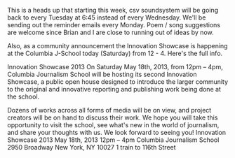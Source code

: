 This is a heads up that starting this week, csv soundsystem will be going back to every Tuesday at 6:45 instead of every Wednesday. We'll be sending out the reminder emails every Monday. Poem / song suggestions are welcome since Brian and I are close to running out of ideas by now.

Also, as a community announcement the Innovation Showcase is happening at the Columbia J-School today (Saturday) from 12 - 4. Here's the full info.

Innovation Showcase 2013
On Saturday May 18th, 2013, from 12pm – 4pm, Columbia Journalism School will be hosting its second Innovation Showcase, a public open house designed to introduce the larger community to the original and innovative reporting and publishing work being done at the school.

Dozens of works across all forms of media will be on view, and project creators will be on hand to discuss their work. We hope you will take this opportunity to visit the school, see what's new in the world of journalism, and share your thoughts with us. We look forward to seeing you! 
Innovation Showcase 2013
May 18th, 2013
12pm – 4pm
Columbia Journalism School
2950 Broadway
New York, NY 10027
1 train to 116th Street